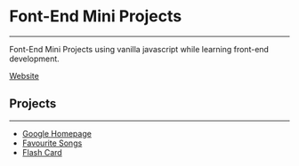 # Font-End Mini Projects
---


Font-End Mini Projects using vanilla javascript while learning front-end development.

[Website](https://pyaephyokyaw15.github.io/Front-End-Mini-Projects/)


## Projects
---
*  [Google Homepage](https://github.com/pyaephyokyaw15/Front-End-Mini-Projects/tree/main/google-homepage)
*  [Favourite Songs](https://github.com/pyaephyokyaw15/Front-End-Mini-Projects/tree/main/favourite-songs)
*  [Flash Card](https://github.com/pyaephyokyaw15/Front-End-Mini-Projects/tree/main/flash-card)
